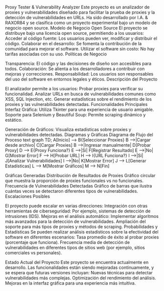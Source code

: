 Proxy Tester & Vulnerability Analyzer
Este proyecto es un analizador de proxies y vulnerabilidades diseñado para facilitar la prueba de proxies y la detección de vulnerabilidades en URLs. Ha sido desarrollado por I.A. & RAXOR84 y se clasifica como un proyecto experimental bajo un modelo de negocio open source.
Modelo de Negocio Open Source
El proyecto se distribuye bajo una licencia open source, permitiendo a los usuarios:
Acceder al código fuente: Los usuarios pueden ver, modificar y distribuir el código.
Colaborar en el desarrollo: Se fomenta la contribución de la comunidad para mejorar el software.
Utilizar el software sin costo: No hay tarifas asociadas con su uso.
Políticas de Negocio

Transparencia: El código y las decisiones de diseño son accesibles para todos.
Colaboración: Se alienta a los desarrolladores a contribuir con mejoras y correcciones.
Responsabilidad: Los usuarios son responsables del uso del software en entornos legales y éticos.
Descripción del Proyecto

El analizador permite a los usuarios:
Probar proxies para verificar su funcionalidad.
Analizar URLs en busca de vulnerabilidades comunes como XSS, SQL Injection, etc.
Generar estadísticas sobre el rendimiento de los proxies y las vulnerabilidades detectadas.
Funcionalidades Principales
Interfaz Gráfica: Utiliza Tkinter para una experiencia de usuario amigable.
Soporte para Selenium y Beautiful Soup: Permite scraping dinámico y estático.


Generación de Gráficos: Visualiza estadísticas sobre proxies y vulnerabilidades detectadas.
Diagramas y Gráficas
Diagrama de Flujo del Proceso
text
graph TD;
    A[Inicio] --> B{Seleccionar Proxies}
    B -->|Cargar desde archivo| C[Cargar Proxies]
    B -->|Ingresar manualmente| D[Probar Proxy]
    D --> E{Proxy Funciona?}
    E -->|Sí| F[Registrar Resultado]
    E -->|No| G[Mostrar Error]
    F --> H[Probar URL]
    H --> I{URL Funciona?}
    I -->|Sí| J[Analizar Vulnerabilidades]
    I -->|No| K[Mostrar Error]
    J --> L[Generar Estadísticas]
    L --> M[Mostrar Gráficos]
    M --> N[Fin]


Gráficas Generadas
Distribución de Resultados de Proxies
Gráfico circular que muestra la proporción de proxies funcionales vs no funcionales.
Frecuencia de Vulnerabilidades Detectadas
Gráfico de barras que ilustra cuántas veces se detectaron diferentes tipos de vulnerabilidades.
Escalaciones Posibles


El proyecto puede escalar en varias direcciones:
Integración con otras herramientas de ciberseguridad: Por ejemplo, sistemas de detección de intrusiones (IDS).
Mejoras en el análisis automático: Implementar algoritmos más avanzados para la detección de vulnerabilidades.
Ampliación del soporte para más tipos de proxies y métodos de scraping.
Probabilidades y Estadísticas
Se pueden realizar análisis estadísticos sobre la efectividad del software en diferentes escenarios:
Tasa promedio de éxito al probar proxies (porcentaje que funciona).
Frecuencia media de detección de vulnerabilidades en diferentes tipos de sitios web (por ejemplo, sitios comerciales vs personales).


Estado Actual del Proyecto
Este proyecto se encuentra actualmente en desarrollo. Las funcionalidades están siendo mejoradas continuamente, y se espera que futuras versiones incluyan:
Nuevas técnicas para detectar vulnerabilidades más complejas.
Optimización del rendimiento del análisis.
Mejoras en la interfaz gráfica para una experiencia más intuitiva.
